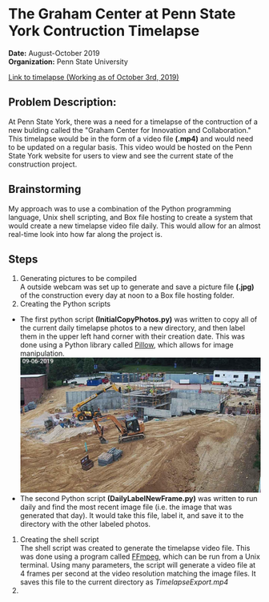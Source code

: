 # The Graham Center at Penn State York Contruction Timelapse
**Date:**  August-October 2019  
**Organization:** Penn State University

[Link to timelapse (Working as of October 3rd, 2019)](https://york.psu.edu/academics/graham-fellows-program)

## Problem Description:
At Penn State York, there was a need for a timelapse of the contruction of a new bulding called the "Graham Center for Innovation and Collaboration."  This timelapse would be in the form of a video file **(.mp4)** and would need to be updated on a regular basis.  This video would be hosted on the Penn State York website for users to view and see the current state of the construction project.

## Brainstorming
My approach was to use a combination of the Python programming language, Unix shell scripting, and Box file hosting to create a system that would create a new timelapse video file daily.  This would allow for an almost real-time look into how far along the project is.

## Steps
1. Generating pictures to be compiled  
A outside webcam was set up to generate and save a picture file **(.jpg)** of the construction every day at noon to a Box file hosting folder.
1. Creating the Python scripts  
  * The first python script **(InitialCopyPhotos.py)** was written to copy all of the current daily timelapse photos to a new directory, and then label them in the upper left hand corner with their creation date.  This was done using a Python library called [Pillow](https://pillow.readthedocs.io/en/stable/#),
which allows for image manipulation.
![Labeled Photo Example](https://raw.githubusercontent.com/alexkoontz/timelapse/master/rdme_src/labelExample1.jpg)
  * The second Python script **(DailyLabelNewFrame.py)** was written to run daily and find the most recent image file (i.e. the image that was generated that day).  It would take this file, label it, and save it to the directory with the other labeled photos.
1. Creating the shell script  
The shell script was created to generate the timelapse video file.  This was done using a program called [FFmpeg](https://www.ffmpeg.org/), which can be run from a Unix terminal.  Using many parameters, the script will generate a video file at 4 frames per second at the video resolution matching the image files.  It saves this file to the current directory as *TimelapseExport.mp4*
1.
